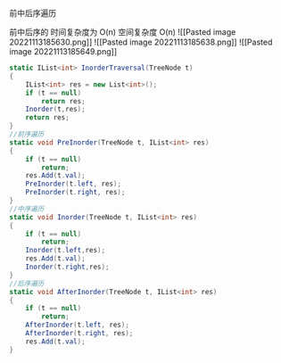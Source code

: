 前中后序遍历

前中后序的 时间复杂度为 O(n) 空间复杂度 O(n)
![[Pasted image 20221113185630.png]]
![[Pasted image 20221113185638.png]]
![[Pasted image 20221113185649.png]]
```C#
static IList<int> InorderTraversal(TreeNode t) 
{ 
	IList<int> res = new List<int>();
	if (t == null) 
		return res;
	Inorder(t,res);
	return res; 
} 
//前序遍历 
static void PreInorder(TreeNode t, IList<int> res) 
{ 
	if (t == null) 
		return;
	res.Add(t.val);
	PreInorder(t.left, res); 
	PreInorder(t.right, res); 
} 
//中序遍历 
static void Inorder(TreeNode t, IList<int> res) 
{ 
	if (t == null) 
		return; 
	Inorder(t.left,res); 
	res.Add(t.val); 
	Inorder(t.right,res); 
} 
//后序遍历 
static void AfterInorder(TreeNode t, IList<int> res) 
{ 
	if (t == null) 
		return; 
	AfterInorder(t.left, res); 
	AfterInorder(t.right, res); 
	res.Add(t.val); 
}
```
